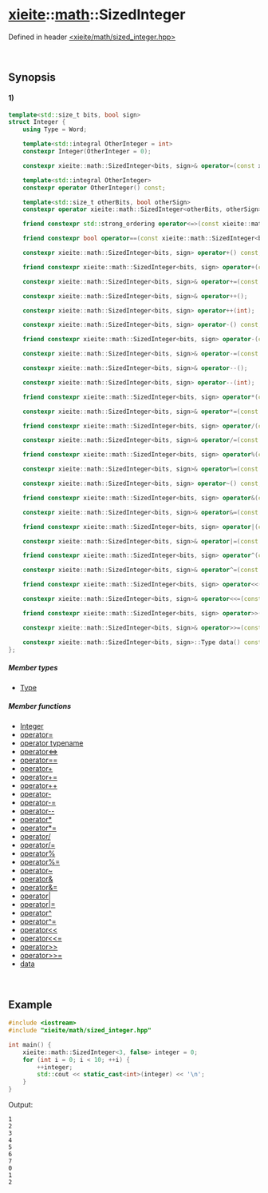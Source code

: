 # [xieite](../../xieite.md)\:\:[math](../../math.md)\:\:SizedInteger
Defined in header [<xieite/math/sized_integer.hpp>](../../../include/xieite/math/sized_integer.hpp)

&nbsp;

## Synopsis
#### 1)
```cpp
template<std::size_t bits, bool sign>
struct Integer {
    using Type = Word;

    template<std::integral OtherInteger = int>
    constexpr Integer(OtherInteger = 0);

    constexpr xieite::math::SizedInteger<bits, sign>& operator=(const xieite::math::SizedInteger<bits, sign>);

    template<std::integral OtherInteger>
    constexpr operator OtherInteger() const;

    template<std::size_t otherBits, bool otherSign>
    constexpr operator xieite::math::SizedInteger<otherBits, otherSign>() const;

    friend constexpr std::strong_ordering operator<=>(const xieite::math::SizedInteger<bits, sign>, const xieite::math::SizedInteger<bits, sign>);

    friend constexpr bool operator==(const xieite::math::SizedInteger<bits, sign>, const xieite::math::SizedInteger<bits, sign>) const;

    constexpr xieite::math::SizedInteger<bits, sign> operator+() const;

    friend constexpr xieite::math::SizedInteger<bits, sign> operator+(const xieite::math::SizedInteger<bits, sign>, const xieite::math::SizedInteger<bits, sign>);

    constexpr xieite::math::SizedInteger<bits, sign>& operator+=(const xieite::math::SizedInteger<bits, sign>);

    constexpr xieite::math::SizedInteger<bits, sign>& operator++();

    constexpr xieite::math::SizedInteger<bits, sign> operator++(int);

    constexpr xieite::math::SizedInteger<bits, sign> operator-() const;

    friend constexpr xieite::math::SizedInteger<bits, sign> operator-(const xieite::math::SizedInteger<bits, sign>, const xieite::math::SizedInteger<bits, sign>);

    constexpr xieite::math::SizedInteger<bits, sign>& operator-=(const xieite::math::SizedInteger<bits, sign>);

    constexpr xieite::math::SizedInteger<bits, sign>& operator--();

    constexpr xieite::math::SizedInteger<bits, sign> operator--(int);

    friend constexpr xieite::math::SizedInteger<bits, sign> operator*(const xieite::math::SizedInteger<bits, sign>, const xieite::math::SizedInteger<bits, sign>);

    constexpr xieite::math::SizedInteger<bits, sign>& operator*=(const xieite::math::SizedInteger<bits, sign>);

    friend constexpr xieite::math::SizedInteger<bits, sign> operator/(const xieite::math::SizedInteger<bits, sign>, const xieite::math::SizedInteger<bits, sign>);

    constexpr xieite::math::SizedInteger<bits, sign>& operator/=(const xieite::math::SizedInteger<bits, sign>);

    friend constexpr xieite::math::SizedInteger<bits, sign> operator%(const xieite::math::SizedInteger<bits, sign>, const xieite::math::SizedInteger<bits, sign>);

    constexpr xieite::math::SizedInteger<bits, sign>& operator%=(const xieite::math::SizedInteger<bits, sign>);

    constexpr xieite::math::SizedInteger<bits, sign> operator~() const;

    friend constexpr xieite::math::SizedInteger<bits, sign> operator&(const xieite::math::SizedInteger<bits, sign>, const xieite::math::SizedInteger<bits, sign>);

    constexpr xieite::math::SizedInteger<bits, sign>& operator&=(const xieite::math::SizedInteger<bits, sign>);

    friend constexpr xieite::math::SizedInteger<bits, sign> operator|(const xieite::math::SizedInteger<bits, sign>, const xieite::math::SizedInteger<bits, sign>);

    constexpr xieite::math::SizedInteger<bits, sign>& operator|=(const xieite::math::SizedInteger<bits, sign>);

    friend constexpr xieite::math::SizedInteger<bits, sign> operator^(const xieite::math::SizedInteger<bits, sign>, const xieite::math::SizedInteger<bits, sign>);

    constexpr xieite::math::SizedInteger<bits, sign>& operator^=(const xieite::math::SizedInteger<bits, sign>);

    friend constexpr xieite::math::SizedInteger<bits, sign> operator<<(const xieite::math::SizedInteger<bits, sign>, const xieite::math::SizedInteger<bits, sign>);

    constexpr xieite::math::SizedInteger<bits, sign>& operator<<=(const xieite::math::SizedInteger<bits, sign>);

    friend constexpr xieite::math::SizedInteger<bits, sign> operator>>(const xieite::math::SizedInteger<bits, sign>, const xieite::math::SizedInteger<bits, sign>);

    constexpr xieite::math::SizedInteger<bits, sign>& operator>>=(const xieite::math::SizedInteger<bits, sign>);

    constexpr xieite::math::SizedInteger<bits, sign>::Type data() const;
};
```
##### Member types
- [Type](./structures/integer/1/type.md)
##### Member functions
- [Integer](./structures/integer/1/operators/constructor.md)
- [operator=](./structures/integer/1/operators/assign.md)
- [operator typename](./structures/integer/1/operators/cast.md)
- [operator<=>](./structures/integer/1/operators/spaceship.md)
- [operator==](./structures/integer/1/operators/s/equal.md)
- [operator+](./structures/integer/1/operators/add.md)
- [operator+=](./structures/integer/1/operators/addAssign.md)
- [operator++](./structures/integer/1/operators/increment.md)
- [operator-](./structures/integer/1/operators/subtract.md)
- [operator-=](./structures/integer/1/operators/subtract_assign.md)
- [operator--](./structures/integer/1/operators/decrement.md)
- [operator*](./structures/integer/1/operators/multiply.md)
- [operator*=](./structures/integer/1/operators/multiply_assign.md)
- [operator/](./structures/integer/1/operators/divide.md)
- [operator/=](./structures/integer/1/operators/divide_assign.md)
- [operator%](./structures/integer/1/operators/modulo.md)
- [operator%=](./structures/integer/1/operators/modulo_assign.md)
- [operator~](./structures/integer/1/operators/bitwise_not.md)
- [operator&](./structures/integer/1/operators/bitwise_and.md)
- [operator&=](./structures/integer/1/operators/bitwise_and_assign.md)
- [operator|](./structures/integer/1/operators/bitwise_or.md)
- [operator|=](./structures/integer/1/operators/bitwise_or_assign.md)
- [operator^](./structures/integer/1/operators/bitwise_xor.md)
- [operator^=](./structures/integer/1/operators/bitwise_xor_assign.md)
- [operator<<](./structures/integer/1/operators/bitwise_shift_left.md)
- [operator<<=](./structures/integer/1/operators/bitwise_shift_left_assign.md)
- [operator>>](./structures/integer/1/operators/bitwise_shift_right.md)
- [operator>>=](./structures/integer/1/operators/bitwise_shift_right_assign.md)
- [data](./structures/integer/1/data.md)

&nbsp;

## Example
```cpp
#include <iostream>
#include "xieite/math/sized_integer.hpp"

int main() {
    xieite::math::SizedInteger<3, false> integer = 0;
    for (int i = 0; i < 10; ++i) {
        ++integer;
        std::cout << static_cast<int>(integer) << '\n';
    }
}
```
Output:
```
1
2
3
4
5
6
7
0
1
2
```
